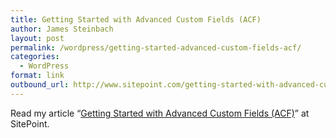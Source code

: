 ```yaml
---
title: Getting Started with Advanced Custom Fields (ACF)
author: James Steinbach
layout: post
permalink: /wordpress/getting-started-advanced-custom-fields-acf/
categories:
  - WordPress
format: link
outbound_url: http://www.sitepoint.com/getting-started-with-advanced-custom-fields/
---
```

Read my article &#8220;<a title="Getting Started with Advanced Custom Fields (ACF)" href="http://www.sitepoint.com/getting-started-with-advanced-custom-fields/" target="_blank">Getting Started with Advanced Custom Fields (ACF)</a>&#8221; at SitePoint.